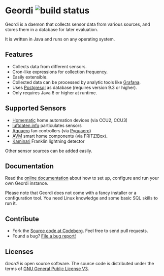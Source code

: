 # Geordi ![build status](https://shredzone.org/badge/geordi.svg)

Geordi is a daemon that collects sensor data from various sources, and stores them in a database for later evaluation.

It is written in Java and runs on any operating system.

## Features

* Collects data from different sensors.
* Cron-like expressions for collection frequency.
* Easily extensible.
* Collected data can be processed by analytic tools like [Grafana](https://grafana.com/).
* Uses [Postgresql](https://www.postgresql.org/) as database (requires version 9.3 or higher).
* Only requires Java 8 or higher at runtime.

## Supported Sensors

* [Homematic](https://www.eq-3.de/) home automation devices (via CCU2, CCU3)
* [luftdaten.info](https://luftdaten.info/) particulates sensors
* [Aquaero](https://aquacomputer.de/aquaero-5.html) fan controllers (via [Pyquaero](https://codeberg.org/shred/pyquaero))
* [AVM](https://avm.de) smart home components (via FRITZ!Box).
* [Kaminari](https://kaminari.shredzone.org) Franklin lightning detector

Other sensor sources can be added easily.

## Documentation

Read the [online documentation](http://www.shredzone.org/maven/geordi/) about how to set up, configure and run your own Geordi instance.

Please note that Geordi does not come with a fancy installer or a configuration tool. You need Linux knowledge and some basic SQL skills to run it.

## Contribute

* Fork the [Source code at Codeberg](https://codeberg.org/shred/geordi). Feel free to send pull requests.
* Found a bug? [File a bug report!](https://codeberg.org/shred/geordi/issues)

## Licenses

_Geordi_ is open source software. The source code is distributed under the terms of [GNU General Public License V3](http://www.gnu.org/licenses/gpl-3.0.html).
